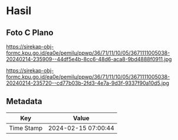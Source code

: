 # Hasil

## Foto C Plano

https://sirekap-obj-formc.kpu.go.id/ea0e/pemilu/ppwp/36/71/11/10/05/3671111005038-20240214-235909--44df5e4b-8cc6-48d6-aca8-9bd4888f0911.jpg

https://sirekap-obj-formc.kpu.go.id/ea0e/pemilu/ppwp/36/71/11/10/05/3671111005038-20240214-235720--cd77b03b-2fd3-4e7a-9d3f-9337f90a10d5.jpg


## Metadata

| Key        | Value               |
| ---------- | ------------------- |
| Time Stamp | 2024-02-15 07:00:44 |



